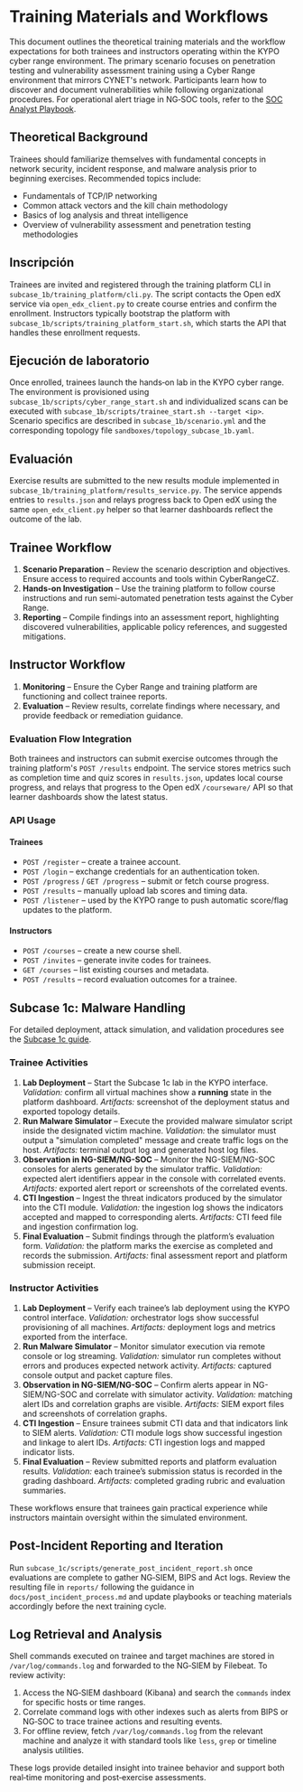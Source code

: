# Training Materials and Workflows

This document outlines the theoretical training materials and the workflow expectations for both trainees and instructors operating within the KYPO cyber range environment. The primary scenario focuses on penetration testing and vulnerability assessment training using a Cyber Range environment that mirrors CYNET's network. Participants learn how to discover and document vulnerabilities while following organizational procedures. For operational alert triage in NG‑SOC tools, refer to the [SOC Analyst Playbook](soc_analyst_playbook.md).

## Theoretical Background

Trainees should familiarize themselves with fundamental concepts in network security, incident response, and malware analysis prior to beginning exercises. Recommended topics include:

- Fundamentals of TCP/IP networking
- Common attack vectors and the kill chain methodology
- Basics of log analysis and threat intelligence
- Overview of vulnerability assessment and penetration testing methodologies

## Inscripción

Trainees are invited and registered through the training platform CLI in
`subcase_1b/training_platform/cli.py`. The script contacts the Open edX
service via `open_edx_client.py` to create course entries and confirm the
enrollment. Instructors typically bootstrap the platform with
`subcase_1b/scripts/training_platform_start.sh`, which starts the API that
handles these enrollment requests.

## Ejecución de laboratorio

Once enrolled, trainees launch the hands‑on lab in the KYPO cyber range.
The environment is provisioned using `subcase_1b/scripts/cyber_range_start.sh`
and individualized scans can be executed with
`subcase_1b/scripts/trainee_start.sh --target <ip>`. Scenario specifics are
described in `subcase_1b/scenario.yml` and the corresponding topology file
`sandboxes/topology_subcase_1b.yaml`.

## Evaluación

Exercise results are submitted to the new results module implemented in
`subcase_1b/training_platform/results_service.py`. The service appends
entries to `results.json` and relays progress back to Open edX using the
same `open_edx_client.py` helper so that learner dashboards reflect the
outcome of the lab.

## Trainee Workflow

1. **Scenario Preparation** – Review the scenario description and objectives. Ensure access to required accounts and tools within CyberRangeCZ.
2. **Hands-on Investigation** – Use the training platform to follow course instructions and run semi-automated penetration tests against the Cyber Range.
3. **Reporting** – Compile findings into an assessment report, highlighting discovered vulnerabilities, applicable policy references, and suggested mitigations.

## Instructor Workflow

1. **Monitoring** – Ensure the Cyber Range and training platform are functioning and collect trainee reports.
2. **Evaluation** – Review results, correlate findings where necessary, and provide feedback or remediation guidance.

### Evaluation Flow Integration

Both trainees and instructors can submit exercise outcomes through the
training platform's `POST /results` endpoint. The service stores metrics
such as completion time and quiz scores in `results.json`, updates local
course progress, and relays that progress to the Open edX
`/courseware/` API so that learner dashboards show the latest status.

### API Usage

#### Trainees

- `POST /register` – create a trainee account.
- `POST /login` – exchange credentials for an authentication token.
- `POST /progress` / `GET /progress` – submit or fetch course progress.
- `POST /results` – manually upload lab scores and timing data.
- `POST /listener` – used by the KYPO range to push automatic score/flag
  updates to the platform.

#### Instructors

- `POST /courses` – create a new course shell.
- `POST /invites` – generate invite codes for trainees.
- `GET /courses` – list existing courses and metadata.
- `POST /results` – record evaluation outcomes for a trainee.

## Subcase 1c: Malware Handling

For detailed deployment, attack simulation, and validation procedures see the
[Subcase 1c guide](subcase_1c_guide.md).

### Trainee Activities

1. **Lab Deployment** – Start the Subcase 1c lab in the KYPO interface. *Validation:* confirm all virtual machines show a **running** state in the platform dashboard. *Artifacts:* screenshot of the deployment status and exported topology details.
2. **Run Malware Simulator** – Execute the provided malware simulator script inside the designated victim machine. *Validation:* the simulator must output a "simulation completed" message and create traffic logs on the host. *Artifacts:* terminal output log and generated host log files.
3. **Observation in NG-SIEM/NG-SOC** – Monitor the NG-SIEM/NG-SOC consoles for alerts generated by the simulator traffic. *Validation:* expected alert identifiers appear in the console with correlated events. *Artifacts:* exported alert report or screenshots of the correlated events.
4. **CTI Ingestion** – Ingest the threat indicators produced by the simulator into the CTI module. *Validation:* the ingestion log shows the indicators accepted and mapped to corresponding alerts. *Artifacts:* CTI feed file and ingestion confirmation log.
5. **Final Evaluation** – Submit findings through the platform’s evaluation form. *Validation:* the platform marks the exercise as completed and records the submission. *Artifacts:* final assessment report and platform submission receipt.

### Instructor Activities

1. **Lab Deployment** – Verify each trainee’s lab deployment using the KYPO control interface. *Validation:* orchestrator logs show successful provisioning of all machines. *Artifacts:* deployment logs and metrics exported from the interface.
2. **Run Malware Simulator** – Monitor simulator execution via remote console or log streaming. *Validation:* simulator run completes without errors and produces expected network activity. *Artifacts:* captured console output and packet capture files.
3. **Observation in NG-SIEM/NG-SOC** – Confirm alerts appear in NG-SIEM/NG-SOC and correlate with simulator activity. *Validation:* matching alert IDs and correlation graphs are visible. *Artifacts:* SIEM export files and screenshots of correlation graphs.
4. **CTI Ingestion** – Ensure trainees submit CTI data and that indicators link to SIEM alerts. *Validation:* CTI module logs show successful ingestion and linkage to alert IDs. *Artifacts:* CTI ingestion logs and mapped indicator lists.
5. **Final Evaluation** – Review submitted reports and platform evaluation results. *Validation:* each trainee’s submission status is recorded in the grading dashboard. *Artifacts:* completed grading rubric and evaluation summaries.

These workflows ensure that trainees gain practical experience while instructors maintain oversight within the simulated environment.

## Post-Incident Reporting and Iteration

Run `subcase_1c/scripts/generate_post_incident_report.sh` once evaluations are complete to gather NG‑SIEM, BIPS and Act logs. Review the resulting file in `reports/` following the guidance in `docs/post_incident_process.md` and update playbooks or teaching materials accordingly before the next training cycle.

## Log Retrieval and Analysis

Shell commands executed on trainee and target machines are stored in `/var/log/commands.log` and forwarded to the NG‑SIEM by Filebeat. To review activity:

1. Access the NG‑SIEM dashboard (Kibana) and search the `commands` index for specific hosts or time ranges.
2. Correlate command logs with other indexes such as alerts from BIPS or NG‑SOC to trace trainee actions and resulting events.
3. For offline review, fetch `/var/log/commands.log` from the relevant machine and analyze it with standard tools like `less`, `grep` or timeline analysis utilities.

These logs provide detailed insight into trainee behavior and support both real‑time monitoring and post‑exercise assessments.
